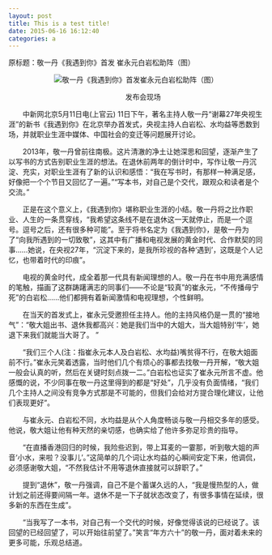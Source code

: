 ```yaml
---
layout: post
title: This is a test title!
date: 2015-06-16 16:12:40
categories: a
---
```


<div><div>原标题：敬一丹《我遇到你》首发 崔永元白岩松助阵（图）</div><p align="center">
<img alt="敬一丹《我遇到你》首发崔永元白岩松助阵（图）" src="http://www.people.com.cn/mediafile/pic/20150511/97/9873317677732855261.jpg"></p><p align="center">
　　发布会现场</p><p>
　　中新网北京5月11日电(上官云) 11日下午，著名主持人敬一丹“谢幕27年央视生涯”的新书《我遇到你》在北京举办首发式，央视主持人白岩松、水均益等悉数到场，并就职业生涯中媒体、中国社会的变迁等问题展开讨论。</p><p>
　　2013年，敬一丹曾前往南极。这片清澈的净土让她深思和回望，逐渐产生了以写书的方式告别职业生涯的想法。在退休前两年的倒计时中，写作让敬一丹沉淀、充实，对职业生涯有了新的认识和感悟：“我在写书时，有那样一种满足感，好像把一个个节目又回忆了一遍。”“写本书，对自己是个交代，跟观众和读者是个交流。”</p><p>
　　正是在这个意义上，《我遇到你》堪称职业生涯的小结。敬一丹将之比作职业、人生的一条贯穿线，“我希望这条线不是在退休这一天就停止，而是一个逗号。逗号之后，还有很多种可能”。至于将书名定为《我遇到你》，是敬一丹为了“向我所遇到的一切致敬”，这其中有广播和电视发展的黄金时代、合作默契的同事……她说，在央视27年，“沉淀下来的，是我所珍视的各种‘遇到’，这既是个人记忆，也带着时代的印痕”。</p><p>
　　电视的黄金时代，成全着那一代具有新闻理想的人。敬一丹在书中用充满感情的笔触，描画了这群踌躇满志的同事们——不论是“较真”的崔永元，“不传播毋宁死”的白岩松……他们都拥有着新闻激情和电视理想，个性鲜明。</p><p>
　　在当天的首发式上，崔永元受邀担任主持人。他的主持风格仍是一贯的“接地气”：“敬大姐出书、退休我都高兴：她是我们当中的大姐大，当大姐特别‘牛’，她退下来我们就能当大哥了。 ”</p><p>
　　“我们三个人(注：指崔永元本人及白岩松、水均益)嘴贫得不行，在敬大姐面前不行。”崔永元笑着透露，当时他们几个有烦心的事都去找敬一丹开解，“敬大姐一般会认真的听，然后在关键时刻点拨一二。”白岩松也证实了崔永元所言不虚。他感慨的说，不少同事在敬一丹这里得到的都是“好处”，几乎没有负面情绪，“我们几个主持人之间没有竞争方式那是不可能的，但我们会给对方提合理化建议，让他们表现更好”。</p><p>
　　与崔永元、白岩松不同，水均益是从个人角度畅谈与敬一丹相交多年的感受。他说，敬大姐让他有种天然的亲切感，也确实给了他许多弥足珍贵的指导。</p><div></div><p>
　　“在直播香港回归的时候，我险些迟到，带上耳麦的一霎那，听到敬大姐的声音‘小水，来啦？没事儿’。”这简单的几个词让水均益的心瞬间安定下来，他调侃，必须感谢敬大姐，“不然我估计不用等退休直接就可以辞职了。”</p><p>
　　提到“退休”，敬一丹强调，自己不是个蓄谋久远的人，“我是慢热型的人，做计划之前还得要间隔一年。退休不是一下子就状态改变了，有很多事情在延续，很多新的东西在生成”。</p><p>
　　“当我写了一本书，对自己有一个交代的时候，好像觉得该说的已经说了。该回望的已经回望了，可以开始往前望了。”笑言“年方六十”的敬一丹，面对着未来的更多可能，乐观总结道。</p></div>
